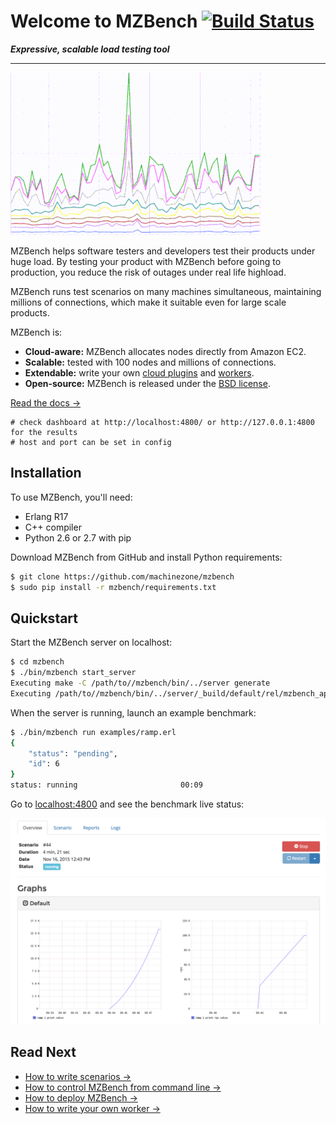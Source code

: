 # Welcome to MZBench [![Build Status](https://travis-ci.org/linearregression/mzbench.svg?branch=master)](https://travis-ci.org/linearregression/mzbench)

***Expressive, scalable load testing tool***

---

![Graphs](doc/images/graphs.gif)

MZBench helps software testers and developers test their products under huge load. By testing your product with MZBench before going to production, you reduce the risk of outages under real life highload. 

MZBench runs test scenarios on many machines simultaneous, maintaining millions of connections, which make it suitable even for large scale products.

MZBench is:

 - **Cloud-aware:** MZBench allocates nodes directly from Amazon EC2. 
 - **Scalable:** tested with 100 nodes and millions of connections.
 - **Extendable:** write your own [cloud plugins](cloud_plugins.md#how-to-write-a-cloud-plugin) and [workers](workers.md#how-to-write-a-worker). 
 - **Open-source:** MZBench is released under the [BSD license](https://github.com/machinezone/mzbench/blob/master/LICENSE).

[Read the docs →](https://machinezone.github.io/mzbench)

    # check dashboard at http://localhost:4800/ or http://127.0.0.1:4800 for the results
    # host and port can be set in config


## Installation

To use MZBench, you'll need:

 - Erlang R17
 - C++ compiler
 - Python 2.6 or 2.7 with pip

Download MZBench from GitHub and install Python requirements:

```bash
$ git clone https://github.com/machinezone/mzbench
$ sudo pip install -r mzbench/requirements.txt 
```

## Quickstart

Start the MZBench server on localhost:

```bash
$ cd mzbench
$ ./bin/mzbench start_server
Executing make -C /path/to//mzbench/bin/../server generate
Executing /path/to//mzbench/bin/../server/_build/default/rel/mzbench_api/bin/mzbench_api start
```

When the server is running, launch an example benchmark:

```bash
$ ./bin/mzbench run examples/ramp.erl
{
    "status": "pending", 
    "id": 6
}
status: running                       00:09
```

Go to [localhost:4800](http://localhost:4800) and see the benchmark live status:

![Test Benchmark](doc/images/test_benchmark.png)


## Read Next

 - [How to write scenarios →](doc/scenarios.md)
 - [How to control MZBench from command line →](doc/cli.md)
 - [How to deploy MZBench →](doc/deployment.md)
 - [How to write your own worker →](doc/workers.md#how-to-write-a-worker)

